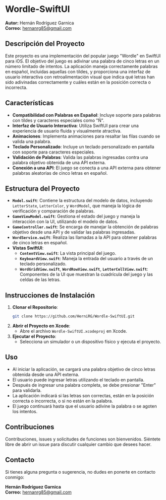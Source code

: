 
# Wordle-SwiftUI

**Autor:** Hernán Rodríguez Garnica  
**Correo:** [hernanrg85@gmail.com](mailto:hernanrg85@gmail.com)

## Descripción del Proyecto

Este proyecto es una implementación del popular juego "Wordle" en SwiftUI para iOS. El objetivo del juego es adivinar una palabra de cinco letras en un número limitado de intentos. La aplicación maneja correctamente palabras en español, incluidas aquellas con tildes, y proporciona una interfaz de usuario interactiva con retroalimentación visual que indica qué letras han sido adivinadas correctamente y cuáles están en la posición correcta o incorrecta.

## Características

- **Compatibilidad con Palabras en Español**: Incluye soporte para palabras con tildes y caracteres especiales como "Ñ".
- **Interfaz de Usuario Interactiva**: Utiliza SwiftUI para crear una experiencia de usuario fluida y visualmente atractiva.
- **Animaciones**: Implementa animaciones para resaltar las filas cuando se valida una palabra.
- **Teclado Personalizado**: Incluye un teclado personalizado en pantalla con soporte para caracteres especiales.
- **Validación de Palabras**: Valida las palabras ingresadas contra una palabra objetivo obtenida de una API externa.
- **Conexión a una API**: El juego se conecta a una API externa para obtener palabras aleatorias de cinco letras en español.

## Estructura del Proyecto

- **`Model.swift`**: Contiene la estructura del modelo de datos, incluyendo `LetterState`, `LetterColor`, y `WordModel`, que maneja la lógica de verificación y comparación de palabras.
- **`GameViewModel.swift`**: Gestiona el estado del juego y maneja la interacción con la UI, utilizando el modelo de datos.
- **`GameController.swift`**: Se encarga de manejar la obtención de palabras objetivo desde una API y de validar las palabras ingresadas.
- **`WordService.swift`**: Realiza las llamadas a la API para obtener palabras de cinco letras en español.
- **Vistas SwiftUI**:
  - **`ContentView.swift`**: La vista principal del juego.
  - **`KeyboardView.swift`**: Maneja la entrada del usuario a través de un teclado personalizado.
  - **`WordGridView.swift`**, **`WordRowView.swift`**, **`LetterCellView.swift`**: Componentes de la UI que muestran la cuadrícula del juego y las celdas de las letras.
  
## Instrucciones de Instalación

1. **Clonar el Repositorio**:
   ```bash
   git clone https://github.com/HerniRG/Wordle-SwiftUI.git
   ```
2. **Abrir el Proyecto en Xcode**:
   - Abre el archivo `Wordle-SwiftUI.xcodeproj` en Xcode.
3. **Ejecutar el Proyecto**:
   - Selecciona un simulador o un dispositivo físico y ejecuta el proyecto.

## Uso

- Al iniciar la aplicación, se cargará una palabra objetivo de cinco letras obtenida desde una API externa.
- El usuario puede ingresar letras utilizando el teclado en pantalla.
- Después de ingresar una palabra completa, se debe presionar "Enter" para validarla.
- La aplicación indicará si las letras son correctas, están en la posición correcta o incorrecta, o si no están en la palabra.
- El juego continuará hasta que el usuario adivine la palabra o se agoten los intentos.

## Contribuciones

Contribuciones, issues y solicitudes de funciones son bienvenidos. Siéntete libre de abrir un issue para discutir cualquier cambio que desees hacer.

## Contacto

Si tienes alguna pregunta o sugerencia, no dudes en ponerte en contacto conmigo:

**Hernán Rodríguez Garnica**  
**Correo:** [hernanrg85@gmail.com](mailto:hernanrg85@gmail.com)

